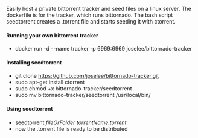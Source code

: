 Easily host a private bittorrent tracker and seed files on a linux server.
The dockerfile is for the tracker, which runs bittornado.
The bash script seedtorrent creates a .torrent file and starts seeding it with ctorrent.

#### Running your own bittorrent tracker
- docker run -d --name tracker -p 6969:6969 joselee/bittornado-tracker

#### Installing seedtorrent
- git clone https://github.com/joselee/bittornado-tracker.git
- sudo apt-get install ctorrent
- sudo chmod +x bittornado-tracker/seedtorrent
- sudo mv bittornado-tracker/seedtorrent /usr/local/bin/

#### Using seedtorrent
- seedtorrent _fileOrFolder_ _torrentName.torrent_
- now the .torrent file is ready to be distributed
